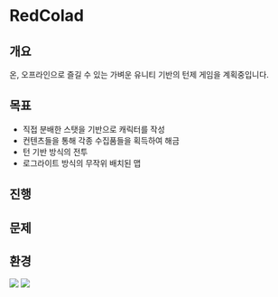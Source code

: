 # RedColad

## 개요

온, 오프라인으로 즐길 수 있는 가벼운 유니티 기반의 턴제 게임을 계획중입니다.

## 목표

* 직접 분배한 스탯을 기반으로 캐릭터를 작성
* 컨텐츠들을 통해 각종 수집품들을 획득하여 해금
* 턴 기반 방식의 전투
* 로그라이트 방식의 무작위 배치된 맵

## 진행



## 문제
## 환경

<img src="https://img.shields.io/badge/Unity-3776AB?style=for-the-badge&logo=Unity&logoColor=white">
<img src="https://img.shields.io/badge/Windows-3776AB?style=for-the-badge&logo=Windows&logoColor=white">
